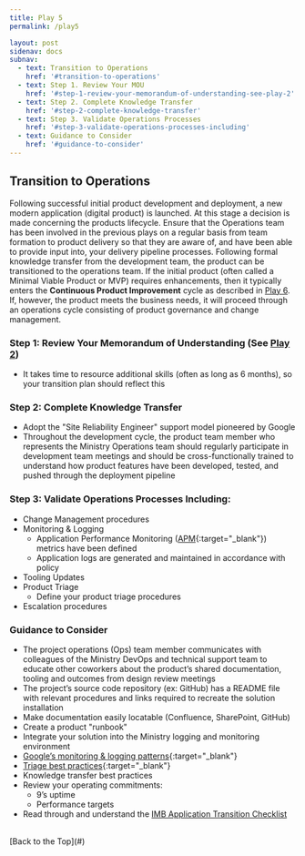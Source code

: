 ```yaml
---
title: Play 5
permalink: /play5

layout: post
sidenav: docs
subnav: 
  - text: Transition to Operations
    href: '#transition-to-operations'
  - text: Step 1. Review Your MOU 
    href: '#step-1-review-your-memorandum-of-understanding-see-play-2'
  - text: Step 2. Complete Knowledge Transfer
    href: '#step-2-complete-knowledge-transfer'
  - text: Step 3. Validate Operations Processes
    href: '#step-3-validate-operations-processes-including'
  - text: Guidance to Consider
    href: '#guidance-to-consider'
---
```

## Transition to Operations
Following successful initial product development and deployment, a new modern application (digital product) is launched. At this stage a decision is made concerning the products lifecycle. Ensure that the Operations team has been involved in the previous plays on a regular basis from team formation to product delivery so that they are aware of, and have been able to provide input into, your delivery pipeline processes. Following formal knowledge transfer from the development team, the product can be transitioned to the operations team. If the initial product (often called a Minimal Viable Product or MVP) requires enhancements, then it typically enters the **Continuous Product Improvement** cycle as described in [Play 6](/CITZ-IMB-playbook/play6). If, however, the product meets the business needs, it will proceed through an operations cycle consisting of product governance and change management.

### Step 1: Review Your Memorandum of Understanding (See [Play 2](/CITZ-IMB-playbook/play2))
- It takes time to resource additional skills (often as long as 6 months), so your transition plan should reflect this

### Step 2: Complete Knowledge Transfer
- Adopt the "Site Reliability Engineer" support model pioneered by Google
- Throughout the development cycle, the product team member who represents the Ministry Operations team should regularly participate in development team meetings and should be cross-functionally trained to understand how product features have been developed, tested, and pushed through the deployment pipeline

### Step 3: Validate Operations Processes Including:
- Change Management procedures
- Monitoring & Logging
  - Application Performance Monitoring ([APM](https://www.ea.oit.va.gov/EAOIT/docs/Oct_2016_Release_Docs/APM-2-2.pdf){:target="_blank"}) metrics have been defined
  - Application logs are generated and maintained in accordance with policy
- Tooling Updates
- Product Triage
  - Define your product triage procedures
- Escalation procedures

### Guidance to Consider
-	The project operations (Ops) team member communicates with colleagues of the Ministry DevOps and technical support team to educate other coworkers about the product’s shared documentation, tooling and outcomes from design review meetings
-	The project’s source code repository (ex: GitHub) has a README file with relevant procedures and links required to recreate the solution installation
-	Make documentation easily locatable (Confluence, SharePoint, GitHub)
-	Create a product "runbook"
-	Integrate your solution into the Ministry logging and monitoring environment 
- [Google’s monitoring & logging patterns](https://cloud.google.com/solutions/hybrid-and-multi-cloud-monitoring-and-logging-patterns){:target="_blank"}
- [Triage best practices](https://dzone.com/articles/agility-meets-process-how-to-triage-requests-to-ef){:target="_blank"}
- Knowledge transfer best practices
- Review your operating commitments:
  - 9’s uptime
  - Performance targets
- Read through and understand the <a target="_blank" href="/CITZ-IMB-playbook/docs/IMB-Application-Transition-Checklist.pdf">IMB Application Transition Checklist</a>

<br/>
[Back to the Top](#)